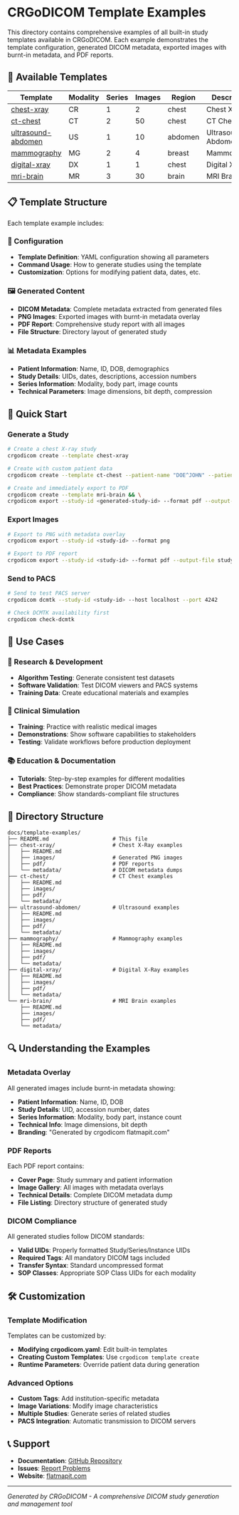 # CRGoDICOM Template Examples

This directory contains comprehensive examples of all built-in study templates available in CRGoDICOM. Each example demonstrates the template configuration, generated DICOM metadata, exported images with burnt-in metadata, and PDF reports.

## 🏥 Available Templates

| Template | Modality | Series | Images | Region | Description |
|----------|----------|--------|--------|--------|-------------|
| [chest-xray](chest-xray/README.md) | CR | 1 | 2 | chest | Chest X-Ray |
| [ct-chest](ct-chest/README.md) | CT | 2 | 50 | chest | CT Chest |
| [ultrasound-abdomen](ultrasound-abdomen/README.md) | US | 1 | 10 | abdomen | Ultrasound Abdomen |
| [mammography](mammography/README.md) | MG | 2 | 4 | breast | Mammography |
| [digital-xray](digital-xray/README.md) | DX | 1 | 1 | chest | Digital X-Ray |
| [mri-brain](mri-brain/README.md) | MR | 3 | 30 | brain | MRI Brain |

## 📋 Template Structure

Each template example includes:

### 🔧 Configuration
- **Template Definition**: YAML configuration showing all parameters
- **Command Usage**: How to generate studies using the template
- **Customization**: Options for modifying patient data, dates, etc.

### 🖼️ Generated Content
- **DICOM Metadata**: Complete metadata extracted from generated files
- **PNG Images**: Exported images with burnt-in metadata overlay
- **PDF Report**: Comprehensive study report with all images
- **File Structure**: Directory layout of generated study

### 📊 Metadata Examples
- **Patient Information**: Name, ID, DOB, demographics
- **Study Details**: UIDs, dates, descriptions, accession numbers
- **Series Information**: Modality, body part, image counts
- **Technical Parameters**: Image dimensions, bit depth, compression

## 🚀 Quick Start

### Generate a Study
```bash
# Create a chest X-ray study
crgodicom create --template chest-xray

# Create with custom patient data
crgodicom create --template ct-chest --patient-name "DOE^JOHN" --patient-id "P12345"

# Create and immediately export to PDF
crgodicom create --template mri-brain && \
crgodicom export --study-id <generated-study-id> --format pdf --output-file brain-study.pdf
```

### Export Images
```bash
# Export to PNG with metadata overlay
crgodicom export --study-id <study-id> --format png

# Export to PDF report
crgodicom export --study-id <study-id> --format pdf --output-file study-report.pdf
```

### Send to PACS
```bash
# Send to test PACS server
crgodicom dcmtk --study-id <study-id> --host localhost --port 4242

# Check DCMTK availability first
crgodicom check-dcmtk
```

## 🎯 Use Cases

### 🔬 Research & Development
- **Algorithm Testing**: Generate consistent test datasets
- **Software Validation**: Test DICOM viewers and PACS systems
- **Training Data**: Create educational materials and examples

### 🏥 Clinical Simulation
- **Training**: Practice with realistic medical images
- **Demonstrations**: Show software capabilities to stakeholders
- **Testing**: Validate workflows before production deployment

### 📚 Education & Documentation
- **Tutorials**: Step-by-step examples for different modalities
- **Best Practices**: Demonstrate proper DICOM metadata
- **Compliance**: Show standards-compliant file structures

## 📁 Directory Structure

```
docs/template-examples/
├── README.md                    # This file
├── chest-xray/                  # Chest X-Ray examples
│   ├── README.md
│   ├── images/                  # Generated PNG images
│   ├── pdf/                     # PDF reports
│   └── metadata/                # DICOM metadata dumps
├── ct-chest/                    # CT Chest examples
│   ├── README.md
│   ├── images/
│   ├── pdf/
│   └── metadata/
├── ultrasound-abdomen/          # Ultrasound examples
│   ├── README.md
│   ├── images/
│   ├── pdf/
│   └── metadata/
├── mammography/                 # Mammography examples
│   ├── README.md
│   ├── images/
│   ├── pdf/
│   └── metadata/
├── digital-xray/                # Digital X-Ray examples
│   ├── README.md
│   ├── images/
│   ├── pdf/
│   └── metadata/
└── mri-brain/                   # MRI Brain examples
    ├── README.md
    ├── images/
    ├── pdf/
    └── metadata/
```

## 🔍 Understanding the Examples

### Metadata Overlay
All generated images include burnt-in metadata showing:
- **Patient Information**: Name, ID, DOB
- **Study Details**: UID, accession number, dates
- **Series Information**: Modality, body part, instance count
- **Technical Info**: Image dimensions, bit depth
- **Branding**: "Generated by crgodicom flatmapit.com"

### PDF Reports
Each PDF report contains:
- **Cover Page**: Study summary and patient information
- **Image Gallery**: All images with metadata overlays
- **Technical Details**: Complete DICOM metadata dump
- **File Listing**: Directory structure of generated study

### DICOM Compliance
All generated studies follow DICOM standards:
- **Valid UIDs**: Properly formatted Study/Series/Instance UIDs
- **Required Tags**: All mandatory DICOM tags included
- **Transfer Syntax**: Standard uncompressed format
- **SOP Classes**: Appropriate SOP Class UIDs for each modality

## 🛠️ Customization

### Template Modification
Templates can be customized by:
- **Modifying crgodicom.yaml**: Edit built-in templates
- **Creating Custom Templates**: Use `crgodicom template create`
- **Runtime Parameters**: Override patient data during generation

### Advanced Options
- **Custom Tags**: Add institution-specific metadata
- **Image Variations**: Modify image characteristics
- **Multiple Studies**: Generate series of related studies
- **PACS Integration**: Automatic transmission to DICOM servers

## 📞 Support

- **Documentation**: [GitHub Repository](https://github.com/flatmapit/crgodicom)
- **Issues**: [Report Problems](https://github.com/flatmapit/crgodicom/issues)
- **Website**: [flatmapit.com](https://flatmapit.com)

---

*Generated by CRGoDICOM - A comprehensive DICOM study generation and management tool*
